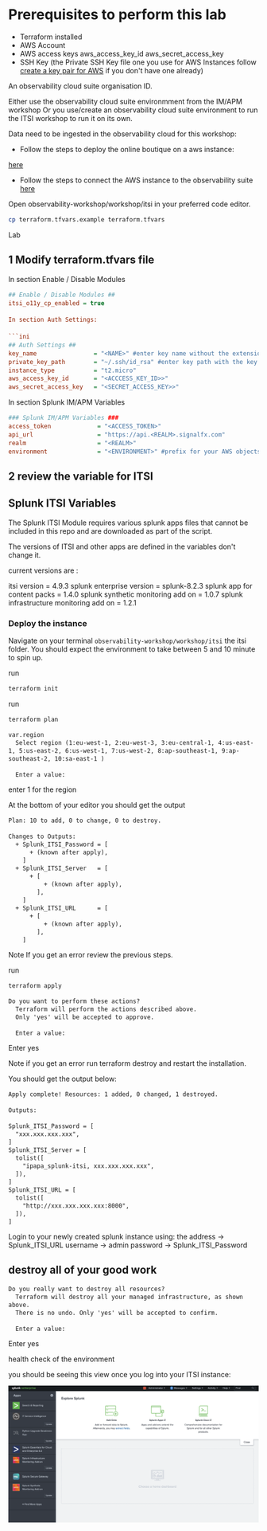 # Prerequisites to perform this lab

- Terraform installed
- AWS Account  
- AWS access keys aws_access_key_id aws_secret_access_key
- SSH Key (the Private SSH Key file one you use for AWS Instances follow
[create a key pair for AWS](https://docs.aws.amazon.com/AWSEC2/latest/UserGuide/create-key-pairs.html) if you don't have one already)

An observability cloud suite organisation ID.

Either use the observability cloud suite environmment from the IM/APM workshop
Or you use/create an observability cloud suite environment to run the ITSI workshop to run it on its own.

Data need to be ingested in the observability cloud for this workshop:

- Follow the steps to deploy the online boutique on a aws instance:

[here](https://github.com/signalfx/observability-workshop/tree/main/workshop/aws/ec2)

- Follow the steps to connect the AWS instance to the observability suite [here](https://signalfx.github.io/observability-workshop/latest/)

Open observability-workshop/workshop/itsi in your preferred code editor.

```bash
cp terraform.tfvars.example terraform.tfvars
```

Lab

## 1 Modify terraform.tfvars file

In section Enable / Disable Modules  

```ini
## Enable / Disable Modules ##
itsi_o11y_cp_enabled = true

In section Auth Settings:

```ini
## Auth Settings ##
key_name                = "<NAME>" #enter key name without the extension
private_key_path        = "~/.ssh/id_rsa" #enter key path with the key name with the extension
instance_type           = "t2.micro"
aws_access_key_id       = "<ACCCESS_KEY_ID>>"
aws_secret_access_key   = "<SECRET_ACCESS_KEY>>"
```

In section Splunk IM/APM Variables

```ini
### Splunk IM/APM Variables ###
access_token             = "<ACCESS_TOKEN>"
api_url                  = "https://api.<REALM>.signalfx.com"
realm                    = "<REALM>"
environment              = "<ENVIRONMENT>" #prefix for your AWS objects
```

## 2 review the variable for ITSI

## Splunk ITSI Variables

The Splunk ITSI Module requires various splunk apps files that cannot be included in this repo and are downloaded as part of the script.

The versions of ITSI and other apps are defined in the variables don't change it.

current versions are :

itsi version = 4.9.3
splunk enterprise version = splunk-8.2.3
splunk app for content packs = 1.4.0
splunk synthetic monitoring add on  = 1.0.7
splunk infrastructure monitoring add on   = 1.2.1

### Deploy the instance

Navigate on your terminal `observability-workshop/workshop/itsi` the itsi folder.
You should expect the environment to take between 5 and 10 minute to spin up.

run

```bash
terraform init
```

run

```bash
terraform plan
```

```text
var.region
  Select region (1:eu-west-1, 2:eu-west-3, 3:eu-central-1, 4:us-east-1, 5:us-east-2, 6:us-west-1, 7:us-west-2, 8:ap-southeast-1, 9:ap-southeast-2, 10:sa-east-1 )

  Enter a value:
```

enter 1 for the region

At the bottom of your editor you should get the output

```text
Plan: 10 to add, 0 to change, 0 to destroy.

Changes to Outputs:
  + Splunk_ITSI_Password = [
      + (known after apply),
    ]
  + Splunk_ITSI_Server   = [
      + [
          + (known after apply),
        ],
    ]
  + Splunk_ITSI_URL      = [
      + [
          + (known after apply),
        ],
    ]
```

Note If you get an error review the previous steps.

run

```bash
terraform apply
```

```text
Do you want to perform these actions?
  Terraform will perform the actions described above.
  Only 'yes' will be accepted to approve.

  Enter a value:
```

Enter yes

Note if you get an error run terraform destroy and restart the installation.

You should get the output below:

```text
Apply complete! Resources: 1 added, 0 changed, 1 destroyed.

Outputs:

Splunk_ITSI_Password = [
  "xxx.xxx.xxx.xxx",
]
Splunk_ITSI_Server = [
  tolist([
    "ipapa_splunk-itsi, xxx.xxx.xxx.xxx",
  ]),
]
Splunk_ITSI_URL = [
  tolist([
    "http://xxx.xxx.xxx.xxx:8000",
  ]),
]
```

Login to your newly created splunk instance using:
the address -> Splunk_ITSI_URL
username -> admin
password -> Splunk_ITSI_Password

## destroy all of your good work

```text
Do you really want to destroy all resources?
  Terraform will destroy all your managed infrastructure, as shown above.
  There is no undo. Only 'yes' will be accepted to confirm.

  Enter a value:
```

Enter yes

health check of the environment

you should be seeing this view once you log into your ITSI instance:

![Login](/content/en/itsi/images/itsi_login_view.png)
